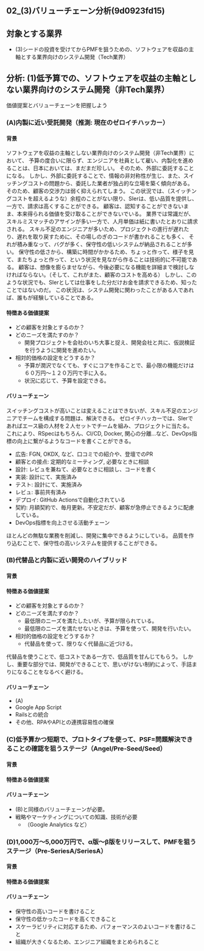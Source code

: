 02_(3)バリューチェーン分析(9d0923fd15)
---

## 対象とする業界
- (3)シードの投資を受けてからPMFを狙うための、ソフトウェアを収益の主軸とする業界向けのシステム開発（Tech業界）

## 分析: (1)低予算での、ソフトウェアを収益の主軸としない業界向けのシステム開発（非Tech業界）

価値提案とバリューチェーンを把握しよう
### (A)内製に近い受託開発（推測: 現在のゼロイチハッカー）
#### 背景
ソフトウェアを収益の主軸としない業界向けのシステム開発（非Tech業界）において、
予算の度合いに限らず、エンジニアを社員として雇い、内製化を進めることは、日本においては、まだまだ珍しい。
そのため、外部に委託することになる。
しかし、外部に委託することで、情報の非対称性が生じ、また、スイッチングコストの問題から、委託した業者が独占的な立場を築く傾向がある。
そのため、顧客の交渉力は弱く抑えられてしまう。
この状況では、（スイッチングコストを超えるような）余程のことがない限り、SIerは、低い品質を提供し、一方で、請求は高くすることができる。
顧客は、認知することができないまま、本来得られる価値を受け取ることができないでいる。
業界では常識だが、スキルミスマッチのアサインが多い一方で、人月単価は紙に書いたとおりに請求される。
スキル不足のエンジニアが多いため、プロジェクトの進行が遅れたり、遅れを取り戻すために、その場しのぎのコードが書かれることも多く、
それが積み重なって、バグが多く、保守性の低いシステムが納品されることが多い。
保守性の低さから、構築に時間がかかるため、ちょっと作って、様子を見て、またちょっと作って、という状況を見ながら作ることは技術的に不可能である。
顧客は、想像を膨らませながら、今後必要になる機能を詳細まで検討しなければならない。（そして、これがまた、顧客のコストを高める）
しかし、このような状況でも、SIerとしては仕事をした分だけお金を請求できるため、知ったことではないのだ。
この状況は、システム開発に関わったことがある人であれば、誰もが経験していることである。
#### 特徴ある価値提案
- どの顧客を対象とするのか？
- どのニーズを満たすのか？
  - 開発プロジェクトを会社のいち大事と捉え、開発会社と共に、仮説検証を行うように開発を進めたい。
- 相対的価格の設定をどうするか？
  - 予算が潤沢でなくても、すぐにコアを作ることで、最小限の機能だけは６０万円〜１２０万円で手に入る。
  - 状況に応じて、予算を設定できる。
#### バリューチェーン
スイッチングコストが高いことは変えることはできないが、スキル不足のエンジニアでチームを構成する問題は、解決できる。
ゼロイチハッカーでは、SIerであればエース級の人材を２人セットでチームを組み、プロジェクトに当たる。
これにより、RSpecはもちろん、CI/CD, Docker, 関心の分離...など、DevOps指標の向上に繋がるようなコードを書くことができる。

- 広告: FGN, OKDX, など、口コミでの紹介や、登壇でのPR
- 顧客との接点: 定期的なミーティング, 必要なときに相談
- 設計: レビュを兼ねて、必要なときに相談し、コードを書く
- 実装: 設計にて、実施済み
- テスト: 設計にて、実施済み
- レビュ: 事前共有済み
- デプロイ: GitHub Actionsで自動化されている
- 契約: 月額契約で、毎月更新。不安定だが、顧客が急停止できるように配慮している。
- DevOps指標を向上させる活動チェーン

ほとんどの無駄な業務を削減し、開発に集中できるようにしている。
品質を作り込むことで、保守性の高いシステムを提供することができる。

### (B)代替品と内製に近い開発のハイブリッド
#### 背景
#### 特徴ある価値提案
- どの顧客を対象とするのか？
- どのニーズを満たすのか？
  - 最低限のニーズを満たしたいが、予算が限られている。
  - 最低限のニーズを満たせないときは、予算を使って、開発を行いたい。
- 相対的価格の設定をどうするか？
  - 代替品を使って、限りなく代替品に近づける。

代替品を使うことで、低コストである一方で、低品質を甘んじてもらう。
しかし、重要な部分では、開発ができることで、思いがけない制約によって、手詰まりになることをなるべく避ける。

#### バリューチェーン
- (A)
- Google App Script
- Railsとの統合
- その他、RPAやAPIとの連携容易性の確保


### (C)低予算かつ短期で、プロトタイプを使って、PSF=問題解決できることの確認を狙うステージ（Angel/Pre-Seed/Seed）
#### 背景
#### 特徴ある価値提案
#### バリューチェーン
- (B)と同様のバリューチェーンが必要。
- 戦略やマーケティングについての知識、技術が必要
  - （Google Analytics など）

### (D)1,000万〜5,000万円で、α版〜β版をリリースして、PMFを狙うステージ（Pre-SeriesA/SeriesA）
#### 背景
#### 特徴ある価値提案
#### バリューチェーン
- 保守性の高いコードを書けること
- 保守性の低かったコードを高くできること
- スケーラビリティに対応するため、パフォーマンスのよいコードを書けること
- 組織が大きくなるため、エンジニア組織をまとめられること
















